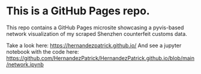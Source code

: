# This is a GitHub Pages repo.

 This repo contains a GitHub Pages microsite showcasing a pyvis-based network visualization of my scraped Shenzhen counterfeit customs data.
 
 Take a look here: https://hernandezpatrick.github.io/
 And see a jupyter notebook with the code here: https://github.com/HernandezPatrick/HernandezPatrick.github.io/blob/main/network.ipynb

